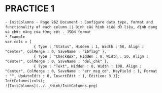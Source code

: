 # PRACTICE 1

    - InitColumns - Page 262 Document : Configure data type, format and functionality of each column || Định cấu hình kiểu dữ liệu, định dạng và chức năng của từng cột - JSON format
    * Example
    var cols = [
                 { Type : "Status", Hidden : 1, Width : 50, Align : "Center", ColMerge : 0, SaveName : "ibflag" },
                 { Type : "CheckBox", Hidden : 0, Width : 50, Align : "Center", ColMerge : 0, SaveName : "del_chk" },
                 { Type : "Text", Hidden : 0, Width : 100, Align : "Center", ColMerge : 0, SaveName : "err_msg_cd", KeyField : 1, Format : "", UpdateEdit : 0, InsertEdit : 1, EditLen: 3 }];
    InitColumns(cols);
    ![InitColumns](../../Hinh/InitColumns.png)
